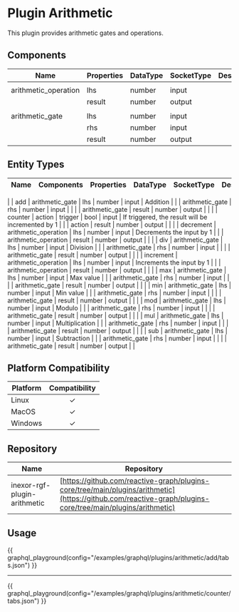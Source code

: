 # Plugin Arithmetic

This plugin provides arithmetic gates and operations.

## Components

| Name                 | Properties | DataType | SocketType | Description |
|----------------------|------------|----------|------------|-------------|
|                      |
| arithmetic_operation | lhs        | number   | input      |             |
|                      | result     | number   | output     |             |
|                      |
| arithmetic_gate      | lhs        | number   | input      |             |
|                      | rhs        | number   | input      |             |
|                      | result     | number   | output     |             |

## Entity Types

| Name      | Components           | Properties | DataType | SocketType | Description                                       |
|-----------|----------------------|------------|----------|------------|---------------------------------------------------|
|
| add       | arithmetic_gate      | lhs        | number   | input      | Addition                                          |
|           | arithmetic_gate      | rhs        | number   | input      |                                                   |
|           | arithmetic_gate      | result     | number   | output     |                                                   |
|
| counter   | action               | trigger    | bool     | input      | If triggered, the result will be incremented by 1 |
|           | action               | result     | number   | output     |                                                   |
|
| decrement | arithmetic_operation | lhs        | number   | input      | Decrements the input by 1                         |
|           | arithmetic_operation | result     | number   | output     |                                                   |
|
| div       | arithmetic_gate      | lhs        | number   | input      | Division                                          |
|           | arithmetic_gate      | rhs        | number   | input      |                                                   |
|           | arithmetic_gate      | result     | number   | output     |                                                   |
|
| increment | arithmetic_operation | lhs        | number   | input      | Increments the input by 1                         |
|           | arithmetic_operation | result     | number   | output     |                                                   |
|
| max       | arithmetic_gate      | lhs        | number   | input      | Max value                                         |
|           | arithmetic_gate      | rhs        | number   | input      |                                                   |
|           | arithmetic_gate      | result     | number   | output     |                                                   |
|
| min       | arithmetic_gate      | lhs        | number   | input      | Min value                                         |
|           | arithmetic_gate      | rhs        | number   | input      |                                                   |
|           | arithmetic_gate      | result     | number   | output     |                                                   |
|
| mod       | arithmetic_gate      | lhs        | number   | input      | Modulo                                            |
|           | arithmetic_gate      | rhs        | number   | input      |                                                   |
|           | arithmetic_gate      | result     | number   | output     |                                                   |
|
| mul       | arithmetic_gate      | lhs        | number   | input      | Multiplication                                    |
|           | arithmetic_gate      | rhs        | number   | input      |                                                   |
|           | arithmetic_gate      | result     | number   | output     |                                                   |
|
| sub       | arithmetic_gate      | lhs        | number   | input      | Subtraction                                       |
|           | arithmetic_gate      | rhs        | number   | input      |                                                   |
|           | arithmetic_gate      | result     | number   | output     |                                                   |

## Platform Compatibility

| Platform | Compatibility |
|----------|:-------------:|
| Linux    |       ✓       |
| MacOS    |       ✓       |
| Windows  |       ✓       |

## Repository

| Name                         | Repository                                                                                                                                                 |
|------------------------------|------------------------------------------------------------------------------------------------------------------------------------------------------------|
| inexor-rgf-plugin-arithmetic | [https://github.com/reactive-graph/plugins-core/tree/main/plugins/arithmetic](https://github.com/reactive-graph/plugins-core/tree/main/plugins/arithmetic) |

## Usage

{{ graphql_playground(config="/examples/graphql/plugins/arithmetic/add/tabs.json") }}

---

{{ graphql_playground(config="/examples/graphql/plugins/arithmetic/counter/tabs.json") }}
